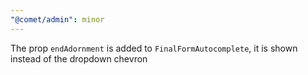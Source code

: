 ```yaml
---
"@comet/admin": minor
---
```


The prop `endAdornment` is added to `FinalFormAutocomplete`, it is shown instead of the dropdown chevron
